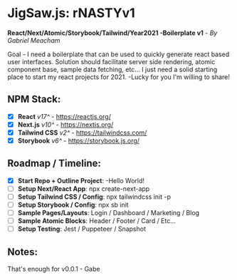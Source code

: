 # JigSaw.js: rNASTYv1

**React/Next/Atomic/Storybook/Tailwind/Year2021 -Boilerplate v1** _- By Gabriel Meacham_

Goal - I need a boilerplate that can be used to quickly generate react based user interfaces. Solution should facilitate server side rendering, atomic component base, sample data fetching, etc... I just need a solid starting place to start my react projects for 2021. -Lucky for you I'm willing to share!

## NPM Stack:

- [x] **React** _v17^_ - https://reactjs.org/
- [x] **Next.js** _v10^_ - https://nextjs.org/
- [x] **Tailwind CSS** _v2^_ - https://tailwindcss.com/
- [x] **Storybook** _v6^_ - https://storybook.js.org/

## Roadmap / Timeline:

- [x] **Start Repo + Outline Project**: -Hello World!
- [ ] **Setup Next/React App**: npx create-next-app
- [ ] **Setup Tailwind CSS / Config**: npx tailwindcss init -p
- [ ] **Setup Storybook / Config**: npx sb init
- [ ] **Sample Pages/Layouts**: Login / Dashboard / Marketing / Blog
- [ ] **Sample Atomic Blocks**: Header / Footer / Card / Etc...
- [ ] **Setup Testing**: Jest / Puppeteer / Snapshot

## Notes:

That's enough for v0.0.1 - Gabe
